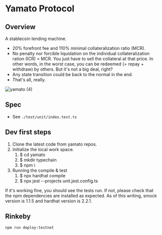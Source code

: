 # Yamato Protocol

## Overview
A stablecoin lending machine.
- 20% forefront fee and 110% minimal collateralization ratio (MCR).
- No penalty nor forcible liquidation on the individual collateralization ration (ICR) < MCR. You just have to sell the collateral at that price. In other words, in the worst case, you can be redeemed (= repay + withdraw) by others. But it's not a big deal, right?
- Any state transition could be back to the normal in the end.
- That's all, really.

![yamato (4)](https://user-images.githubusercontent.com/83639348/129440476-93175c19-bc92-4116-b851-98a9ec6a1eae.png)


## Spec
- See `./test/unit/index.test.ts`

## Dev first steps
1. Clone the latest code from yamato repos.
1. Initialize the local work space.
    1. $ cd yamato
    1. $ mkdir typechain
    1. $ npm i
1. Running the compile & test
    1. $ npx hardhat compile
    1. $ npx jest --projects unit.jest.config.ts

If it's working fine, you should see the tests run.
If not, please check that the npm dependencies are installed as expected. As of this writing, smock version is 1.1.5 and hardhat version is 2.2.1.

## Rinkeby

`npm run deploy:testnet`

<!-- TBD -->
